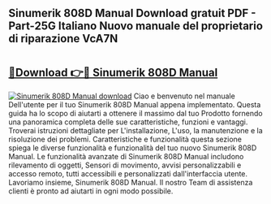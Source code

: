 ## Sinumerik 808D Manual Download gratuit PDF - Part-25G Italiano Nuovo manuale del proprietario di riparazione VcA7N

# <h2><a href="http://dfapi1.blite.top/?on=Sinumerik+808D+Manual">🔗Download 👉🔴 Sinumerik 808D Manual</a></h2>

[![Sinumerik 808D Manual download](https://i.imgur.com/lujVjoI.png)](http://dfapi1.blite.top/?on=Sinumerik+808D+Manual)
Ciao e benvenuto nel manuale Dell'utente per il tuo Sinumerik 808D Manual appena implementato. Questa guida ha lo scopo di aiutarti a ottenere il massimo dal tuo Prodotto fornendo una panoramica completa delle sue caratteristiche, funzioni e vantaggi. Troverai istruzioni dettagliate per L'installazione, L'uso, la manutenzione e la risoluzione dei problemi. Caratteristiche e funzionalità questa sezione spiega le diverse funzionalità e funzionalità del tuo nuovo Sinumerik 808D Manual. Le funzionalità avanzate di Sinumerik 808D Manual includono rilevamento di oggetti, Sensori di movimento, avvisi personalizzabili e accesso remoto, tutti accessibili e personalizzati dall'interfaccia utente. Lavoriamo insieme, Sinumerik 808D Manual. Il nostro Team di assistenza clienti è pronto ad aiutarti in ogni modo possibile.

